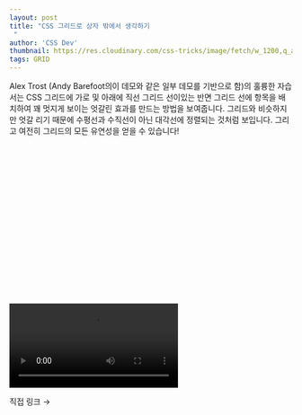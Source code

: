 ```yaml
---
layout: post
title: "CSS 그리드로 상자 밖에서 생각하기
 "
author: 'CSS Dev'
thumbnail: https://res.cloudinary.com/css-tricks/image/fetch/w_1200,q_auto,f_auto/https://css-tricks.com/wp-content/uploads/2020/11/book-grid-min.jpg
tags: GRID
---
```



Alex Trost (Andy Barefoot의이 데모와 같은 일부 데모를 기반으로 함)의 훌륭한 자습서는 CSS 그리드에 가로 및 아래에 직선 그리드 선이있는 반면 그리드 선에 항목을 배치하여 꽤 멋지게 보이는 엇갈린 효과를 만드는 방법을 보여줍니다.
 그리드와 비슷하지만 엇갈 리기 때문에 수평선과 수직선이 아닌 대각선에 정렬되는 것처럼 보입니다.
 그리고 여전히 그리드의 모든 유연성을 얻을 수 있습니다!
 


<div class="video_wrapper" style="padding-top: 56.25%;">
    <video controls="" src="https://css-tricks.com/wp-content/uploads/2020/11/grid.mp4" name="fitvid0"></video>
</div>


직접 링크 →
 